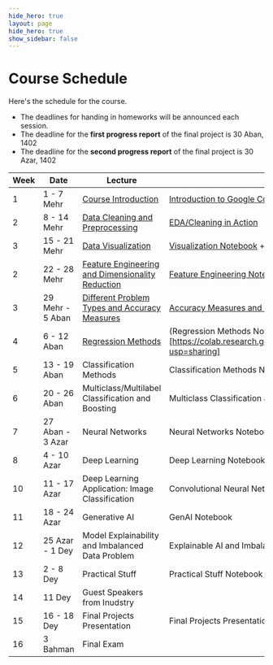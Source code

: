 ```yaml
---
hide_hero: true
layout: page
hide_hero: true
show_sidebar: false
---
```


# Course Schedule
Here's the schedule for the course. 
* The deadlines for handing in homeworks will be announced each session.
* The deadline for the **first progress report** of the final project is 30 Aban, 1402
* The deadline for the **second progress report** of the final project is 30 Azar, 1402

| Week 	| Date	| Lecture | Lab Session |
|------|------|-----|-----|
| 1 | 1 - 7 Mehr | [Course Introduction](https://docs.google.com/presentation/d/1Ax66_OwAVeR9KncZAhArPZawQRCIwEZNhN4gCeAzkTw/edit?usp=sharing)	| [Introduction to Google Colab and Datasets/Problems for Homework](https://colab.research.google.com/drive/1BoWlL7S1yZkw3q4tKTGG8ZiXXEcMmJws?usp=sharing) |
| 2 | 8 - 14 Mehr | [Data Cleaning and Preprocessing](https://docs.google.com/presentation/d/1Ywd5TMfVXWZSETLijOSOpSzSvPJTteTW6SXc3s-1acQ/edit?usp=sharing) | [EDA/Cleaning in Action](https://colab.research.google.com/drive/1Qiv8yEBwfcUtMQV1XURF7MHgT773SVFc?usp=sharing) |
| 3 | 15 - 21 Mehr | [Data Visualization](https://docs.google.com/presentation/d/1x0bo-dz2V3vEmeAk9TNRb1swRhwbLBcYDwBiOGgbvbs/edit?usp=sharing) | [Visualization Notebook](https://colab.research.google.com/drive/1UkfZPMmsaXewdQ2mcJNBjH6vdgzvQYlP?usp=sharing) + [Web Scraping Notebook](https://colab.research.google.com/drive/1hmaWqEw2WIbrLBynaTo7L1Yn4oWgyHqG?usp=sharing#scrollTo=3H2H6IbNVdfR)|
| 2 | 22 - 28 Mehr | [Feature Engineering and Dimensionality Reduction](https://docs.google.com/presentation/d/1b_9akZbGygzEIZjZbubhBpoWlurhWcHCatEpOmHqZyY/edit?usp=sharing) | [Feature Engineering Notebook](https://colab.research.google.com/drive/16JzoMVeLRc2B3N5R_OeZFRZ8HFvfr487?usp=sharing) |
| 3 | 29 Mehr - 5 Aban | [Different Problem Types and Accuracy Measures](https://docs.google.com/presentation/d/1LWYjyKJ4XLHhWOvmQivZiyKl8zOnl10AA-Qsk7MCmnc/edit?usp=sharing) | [Accuracy Measures and Scikit-learn](https://colab.research.google.com/drive/1MnDoavy9aqPrODvCClsHUQPiU-ZDp9iu?usp=sharing) |
| 4 | 6 - 12 Aban | [Regression Methods](https://docs.google.com/presentation/d/1aWc5V6PMV-liKA-kCfKiK7jWb670iBNuHuoqn6miyV0/edit?usp=sharing) | (Regression Methods Notebook)[https://colab.research.google.com/drive/1rjhtmtbN7wNm6jzYVhAU34ryK41uKlQy?usp=sharing] |
| 5 | 13 - 19 Aban | Classification Methods | Classification Methods Notebook |
| 6 | 20 - 26 Aban | Multiclass/Multilabel Classification and Boosting | Multiclass Classification and Boosting Notebook |
| 7 | 27 Aban - 3 Azar | Neural Networks | Neural Networks Notebook |
| 8 | 4 - 10 Azar | Deep Learning | Deep Learning Notebook |
| 10 | 11 - 17 Azar | Deep Learning Application: Image Classification | Convolutional Neural Networks Notebook |
| 11 | 18 - 24 Azar | Generative AI | GenAI Notebook |
| 12 | 25 Azar - 1 Dey | Model Explainability and Imbalanced Data Problem | Explainable AI and Imbalanced Data Problem |
| 13 | 2 - 8 Dey | Practical Stuff | Practical Stuff Notebook |
| 14 | 11 Dey | Guest Speakers from Inudstry |
| 15 | 16 - 18 Dey | Final Projects Presentation | Final Projects Presentation |
| 16 | 3 Bahman | Final Exam


